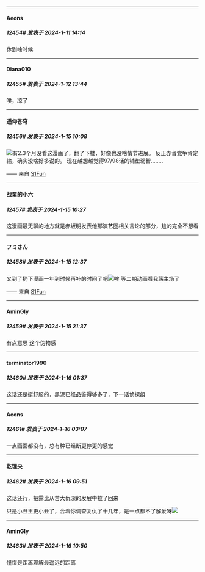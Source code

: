 
*****

####  Aeons  
##### 12454#       发表于 2024-1-11 14:14

休到啥时候


*****

####  Diana010  
##### 12455#       发表于 2024-1-12 13:44

唉，凉了


*****

####  遥仰苍穹  
##### 12456#       发表于 2024-1-15 10:08

<img src="https://static.saraba1st.com/image/smiley/face2017/009.gif" referrerpolicy="no-referrer">有2.3个月没看这漫画了，翻了下楼，好像也没啥情节进展。
反正赤音党争肯定输，确实没啥好多说的。
现在越想越觉得97/98话的铺垫弱智........

—— 来自 [S1Fun](https://s1fun.koalcat.com)


*****

####  战栗的小六  
##### 12457#       发表于 2024-1-15 10:27

这漫画最无聊的地方就是赤坂明发表他那演艺圈相关言论的部分，尬的完全不想看


*****

####  フミさん  
##### 12458#       发表于 2024-1-15 12:37

又到了扔下漫画一年到时候再补的时间了吧<img src="https://static.saraba1st.com/image/smiley/face2017/050.png" referrerpolicy="no-referrer">唉 等二期动画看我茜主场了

—— 来自 [S1Fun](https://s1fun.koalcat.com)


*****

####  AminGly  
##### 12459#       发表于 2024-1-15 21:37

有点意思 这个伪物感


*****

####  terminator1990  
##### 12460#       发表于 2024-1-16 01:37

这话还是挺舒服的，黑泥已经品鉴得够多了，下一话侦探组


*****

####  Aeons  
##### 12461#       发表于 2024-1-16 03:07

一点画面都没有，总有种已经断更停更的感觉


*****

####  乾理央  
##### 12462#       发表于 2024-1-16 09:51

这话还行，把露比从苦大仇深的发展中拉了回来

只是小丑王更小丑了，合着你调查复仇了十几年，是一点都不了解爱呀<img src="https://static.saraba1st.com/image/smiley/face2017/037.png" referrerpolicy="no-referrer">


*****

####  AminGly  
##### 12463#       发表于 2024-1-16 10:50

憧憬是距离理解最遥远的距离

